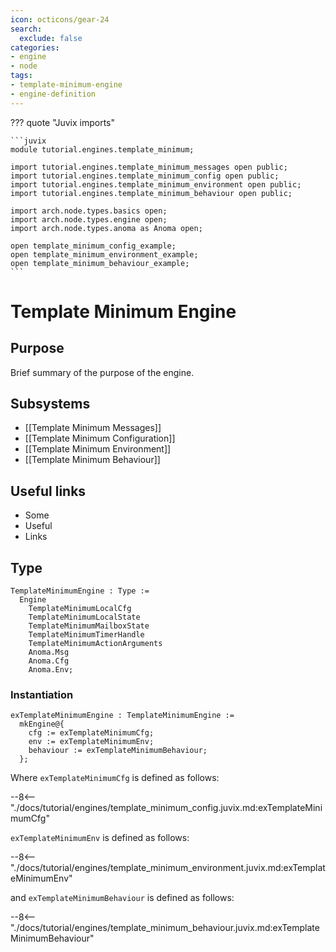 ```yaml
---
icon: octicons/gear-24
search:
  exclude: false
categories:
- engine
- node
tags:
- template-minimum-engine
- engine-definition
---
```


??? quote "Juvix imports"

    ```juvix
    module tutorial.engines.template_minimum;

    import tutorial.engines.template_minimum_messages open public;
    import tutorial.engines.template_minimum_config open public;
    import tutorial.engines.template_minimum_environment open public;
    import tutorial.engines.template_minimum_behaviour open public;

    import arch.node.types.basics open;
    import arch.node.types.engine open;
    import arch.node.types.anoma as Anoma open;

    open template_minimum_config_example;
    open template_minimum_environment_example;
    open template_minimum_behaviour_example;
    ```

# Template Minimum Engine

## Purpose

Brief summary of the purpose of the engine.

## Subsystems

- [[Template Minimum Messages]]
- [[Template Minimum Configuration]]
- [[Template Minimum Environment]]
- [[Template Minimum Behaviour]]

## Useful links

- Some
- Useful
- Links

## Type

<!-- --8<-- [start:TemplateMinimumEngine] -->
```juvix
TemplateMinimumEngine : Type :=
  Engine
    TemplateMinimumLocalCfg
    TemplateMinimumLocalState
    TemplateMinimumMailboxState
    TemplateMinimumTimerHandle
    TemplateMinimumActionArguments
    Anoma.Msg
    Anoma.Cfg
    Anoma.Env;
```
<!-- --8<-- [end:TemplateMinimumEngine] -->

### Instantiation

<!-- --8<-- [start:exTemplateMinimumEngine] -->
```juvix
exTemplateMinimumEngine : TemplateMinimumEngine :=
  mkEngine@{
    cfg := exTemplateMinimumCfg;
    env := exTemplateMinimumEnv;
    behaviour := exTemplateMinimumBehaviour;
  };
```
<!-- --8<-- [end:exTemplateMinimumEngine] -->

Where `exTemplateMinimumCfg` is defined as follows:

--8<-- "./docs/tutorial/engines/template_minimum_config.juvix.md:exTemplateMinimumCfg"

`exTemplateMinimumEnv` is defined as follows:

--8<-- "./docs/tutorial/engines/template_minimum_environment.juvix.md:exTemplateMinimumEnv"

and `exTemplateMinimumBehaviour` is defined as follows:

--8<-- "./docs/tutorial/engines/template_minimum_behaviour.juvix.md:exTemplateMinimumBehaviour"
